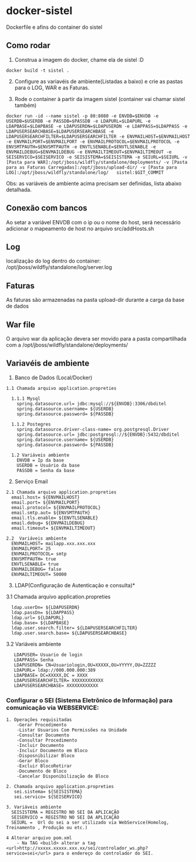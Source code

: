 # docker-sistel
Dockerfile e afins do container do sistel 

## Como rodar

1. Construa a imagem do docker, chame ela de sistel :D
```
docker build -t sistel .
```
2. Configure as variavéis de ambiente(Listadas a baixo) e crie as pastas para o LOG, WAR e as Faturas.

3. Rode o container à partir da imagem sistel (container vai chamar sistel também)
```
docker run -id --name sistel -p 80:8080 -e ENVDB=$ENVDB -e USERDB=$USERDB -e PASSDB=$PASSDB -e LDAPURL=$LDAPURL -e LDAPBASE=$LDAPBASE -e LDAPUSERDN=$LDAPUSERDN -e LDAPPASS=$LDAPPASS -e LDAPUSERSEARCHBASE=$LDAPUSERSEARCHBASE -e LDAPUSERSEARCHFILTER=$LDAPUSERSEARCHFILTER -e ENVMAILHOST=$ENVMAILHOST -e ENVMAILPORT=$ENVMAILPORT -e ENVMAILPROTOCOL=$ENVMAILPROTOCOL -e ENVSMTPAUTH=$ENVSMTPAUTH -e ENVTLSENABLE=$ENVTLSENABLE -e ENVMAILDEBUG=$ENVMAILDEBUG -e ENVMAILTIMEOUT=$ENVMAILTIMEOUT -e SEISERVICO=$SEISERVICO -e SEISISTEMA=$SEISISTEMA -e SEIURL=$SEIURL -v [Pasta para WAR]:/opt/jboss/wildfly/standalone/deployments/ -v [Pasta para as Faturas Carregadas]:/opt/jboss/upload-dir/ -v [Pasta para LOG]:/opt/jboss/wildfly/standalone/log/   sistel:$GIT_COMMIT
```

Obs: as variáveis de ambiente acima precisam ser definidas, lista abaixo detalhada.

## Conexão com bancos

Ao setar a variável ENVDB com o ip ou o nome do host, será necessário adicionar o mapeamento de host no arquivo src/addHosts.sh

## Log

localização do log dentro do container: /opt/jboss/wildfly/standalone/log/server.log

## Faturas
 
 As faturas são armazenadas na pasta upload-dir durante a carga da base de dados
 
## War file

O arquivo war da aplicação devera ser movido para a pasta compartilhada com a /opt/jboss/wildfly/standalone/deployments/

## Variavéis de ambiente

  1. Banco de Dados (Local/Docker)

    1.1 Chamada arquivo application.propreties
  
      1.1.1 Mysql
        spring.datasource.url= jdbc:mysql://${ENVDB}:3306/dbditel
        spring.datasource.username= ${USERDB}
        spring.datasource.password= ${PASSDB}

      1.1.2 Postegres
        spring.datasource.driver-class-name= org.postgresql.Driver
        spring.datasource.url= jdbc:postgresql://${ENVDB}:5432/dbditel
        spring.datasource.username= ${USERDB}
        spring.datasource.password= ${PASSDB}

	  1.2 Variáveis ambiente
        ENVDB = Ip da base
        USERDB = Usuário da base
        PASSDB = Senha da base

  2. Serviço Email

    2.1 Chamada arquivo application.propreties
      email.host= ${ENVMAILHOST}
      email.port= ${ENVMAILPORT}
      email.protocol= ${ENVMAILPROTOCOL}
      email.smtp.aut= ${ENVSMTPAUTH}
      email.tls.enable= ${ENVTLSENABLE}
      email.debug= ${ENVMAILDEBUG}
      email.timeout= ${ENVMAILTIMEOUT}

    2.2  Variáveis ambiente
      ENVMAILHOST= mailapp.xxx.xxx.xxx
      ENVMAILPORT= 25
      ENVMAILPROTOCOL= smtp
      ENVSMTPAUTH= true
      ENVTLSENABLE= true
      ENVMAILDEBUG= false
      ENVMAILTIMEOUT= 50000

3. LDAP(Configuração de Autenticação e consulta)*

  3.1 Chamada arquivo application.propreties
  
      ldap.userDn= ${LDAPUSERDN}
      ldap.passDn= ${LDAPPASS}
      ldap.url= ${LDAPURL}
      ldap.base= ${LDAPBASE}
      ldap.user.search.filter= ${LDAPUSERSEARCHFILTER}
      ldap.user.search.base= ${LDAPUSERSEARCHBASE}

 3.2 Variáveis ambiente
 
       LDAPUSER= Usuario de login
       LDAPPASS= Senha 
       LDAPUSERDN= CN=Usuariologin,OU=XXXXX,OU=YYYYY,OU=ZZZZZ
       LDAPURL= ldap://000.000.000:389
       LDAPBASE= DC=XXXXX,DC = XXXX
       LDAPUSERSEARCHFILTER= XXXXXXXXXXXX
       LDAPUSERSEARCHBASE= XXXXXXXXXXXX
      
### Configurar o SEI (Sistema Eletrônico de Informação) para comunicação via WEBSERVICE:

    1. Operações requisitadas
        -Gerar Procedimento
        -Listar Usuarios Com Permissões na Unidade
        -Consultar Documento
        -Consultar Procedimento
        -Incluir Documento
        -Incluir Documento em Bloco
        -Disposnibilizar Bloco
        -Gerar Bloco
        -Excluir BlocoRetirar 
        -Documento de Bloco
        -Cancelar Disponibilização de Bloco

    2. Chamada arquivo application.propreties
       sei.sistema= ${SEISISTEMA}
       sei.servico= ${SEISERVICO}

    3. Variáveis ambiente
      SEISISTEMA = REGISTRO NO SEI DA APLICAÇÃO
      SEISERVICO = REGISTRO NO SEI DA APLICAÇÃO
      SEIURL =  Url do sei a ser utilizado via WebService(Homolog, Treinamento , Produção ou etc.)
    
    4 Alterar arquivo pom.xml
	    - Na TAG <build> alterar a tag <url>http://xxxxx.xxxxx.xxx.xx/sei/controlador_ws.php?servico=sei</url> para o endereço do controlador do SEI.
